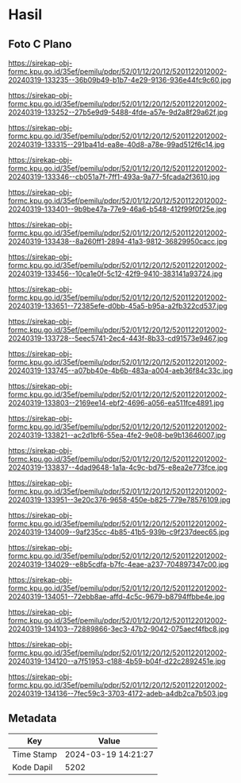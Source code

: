 # Hasil

## Foto C Plano

https://sirekap-obj-formc.kpu.go.id/35ef/pemilu/pdpr/52/01/12/20/12/5201122012002-20240319-133235--36b09b49-b1b7-4e29-9136-936e44fc9c60.jpg

https://sirekap-obj-formc.kpu.go.id/35ef/pemilu/pdpr/52/01/12/20/12/5201122012002-20240319-133252--27b5e9d9-5488-4fde-a57e-9d2a8f29a62f.jpg

https://sirekap-obj-formc.kpu.go.id/35ef/pemilu/pdpr/52/01/12/20/12/5201122012002-20240319-133315--291ba41d-ea8e-40d8-a78e-99ad512f6c14.jpg

https://sirekap-obj-formc.kpu.go.id/35ef/pemilu/pdpr/52/01/12/20/12/5201122012002-20240319-133346--cb051a7f-7ff1-493a-9a77-5fcada2f3610.jpg

https://sirekap-obj-formc.kpu.go.id/35ef/pemilu/pdpr/52/01/12/20/12/5201122012002-20240319-133401--9b9be47a-77e9-46a6-b548-412f99f0f25e.jpg

https://sirekap-obj-formc.kpu.go.id/35ef/pemilu/pdpr/52/01/12/20/12/5201122012002-20240319-133438--8a260ff1-2894-41a3-9812-36829950cacc.jpg

https://sirekap-obj-formc.kpu.go.id/35ef/pemilu/pdpr/52/01/12/20/12/5201122012002-20240319-133456--10ca1e0f-5c12-42f9-9410-383141a93724.jpg

https://sirekap-obj-formc.kpu.go.id/35ef/pemilu/pdpr/52/01/12/20/12/5201122012002-20240319-133651--72385efe-d0bb-45a5-b95a-a2fb322cd537.jpg

https://sirekap-obj-formc.kpu.go.id/35ef/pemilu/pdpr/52/01/12/20/12/5201122012002-20240319-133728--5eec5741-2ec4-443f-8b33-cd91573e9467.jpg

https://sirekap-obj-formc.kpu.go.id/35ef/pemilu/pdpr/52/01/12/20/12/5201122012002-20240319-133745--a07bb40e-4b6b-483a-a004-aeb36f84c33c.jpg

https://sirekap-obj-formc.kpu.go.id/35ef/pemilu/pdpr/52/01/12/20/12/5201122012002-20240319-133803--2169ee14-ebf2-4696-a056-ea511fce4891.jpg

https://sirekap-obj-formc.kpu.go.id/35ef/pemilu/pdpr/52/01/12/20/12/5201122012002-20240319-133821--ac2d1bf6-55ea-4fe2-9e08-be9b13646007.jpg

https://sirekap-obj-formc.kpu.go.id/35ef/pemilu/pdpr/52/01/12/20/12/5201122012002-20240319-133837--4dad9648-1a1a-4c9c-bd75-e8ea2e773fce.jpg

https://sirekap-obj-formc.kpu.go.id/35ef/pemilu/pdpr/52/01/12/20/12/5201122012002-20240319-133951--3e20c376-9658-450e-b825-779e78576109.jpg

https://sirekap-obj-formc.kpu.go.id/35ef/pemilu/pdpr/52/01/12/20/12/5201122012002-20240319-134009--9af235cc-4b85-41b5-939b-c9f237deec65.jpg

https://sirekap-obj-formc.kpu.go.id/35ef/pemilu/pdpr/52/01/12/20/12/5201122012002-20240319-134029--e8b5cdfa-b7fc-4eae-a237-704897347c00.jpg

https://sirekap-obj-formc.kpu.go.id/35ef/pemilu/pdpr/52/01/12/20/12/5201122012002-20240319-134051--72ebb8ae-affd-4c5c-9679-b8794ffbbe4e.jpg

https://sirekap-obj-formc.kpu.go.id/35ef/pemilu/pdpr/52/01/12/20/12/5201122012002-20240319-134103--72889866-3ec3-47b2-9042-075aecf4fbc8.jpg

https://sirekap-obj-formc.kpu.go.id/35ef/pemilu/pdpr/52/01/12/20/12/5201122012002-20240319-134120--a7f51953-c188-4b59-b04f-d22c2892451e.jpg

https://sirekap-obj-formc.kpu.go.id/35ef/pemilu/pdpr/52/01/12/20/12/5201122012002-20240319-134136--7fec59c3-3703-4172-adeb-a4db2ca7b503.jpg


## Metadata

| Key        | Value               |
| ---------- | ------------------- |
| Time Stamp | 2024-03-19 14:21:27 |
| Kode Dapil | 5202                |



